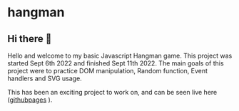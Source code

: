 # hangman

<h2>Hi there 👋</h2>
<p> Hello and welcome to my basic Javascript Hangman game. This project was started Sept 6th 2022 and finished Sept 11th 2022. The main goals of this project were to practice DOM manipulation, Random function, Event handlers and SVG usage. </p>
<p>This has been an exciting project to work on, and can be seen live here (<a href="https://noliver-ykc.github.io/hangman/" target="_blank">githubpages</a> ). </p>
